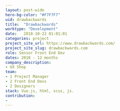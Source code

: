 ```yaml
---
layout: post-wide
hero-bg-color: "#F7F7F7"
uid: drawbackwards
title:  "Drawbackwards"
worktype: "Development"
date:   2018-10-22 01:01:01
categories: project
project_site_url: https://www.drawbackwards.com/
project_site_slug: drawbackwards.com
role: Senior Front End Dev
dates: 2018 - 12 months
company_description:
- UX Shop
team:
- 1 Project Manager
- 2 Front End Devs
- 2 Designers
stack: Vue.js, html, scss, js.
contribution:
-
---
```


<p>

</p>
